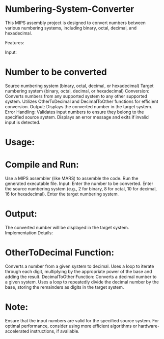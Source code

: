 # Numbering-System-Converter

This MIPS assembly project is designed to convert numbers between various numbering systems, including binary, octal, decimal, and hexadecimal.

Features:

Input:
# Number to be converted
  Source numbering system (binary, octal, decimal, or hexadecimal)
  Target numbering system (binary, octal, decimal, or hexadecimal)
  Conversion:
  Converts numbers from any supported system to any other supported system.
  Utilizes OtherToDecimal and DecimalToOther functions for efficient conversion.
  Output:
  Displays the converted number in the target system.
  Error Handling:
  Validates input numbers to ensure they belong to the specified source system.
  Displays an error message and exits if invalid input is detected.
# Usage:

# Compile and Run:
  Use a MIPS assembler (like MARS) to assemble the code.
  Run the generated executable file.
  Input:
  Enter the number to be converted.
  Enter the source numbering system (e.g., 2 for binary, 8 for octal, 10 for decimal, 16 for hexadecimal).
  Enter the target numbering system.
# Output:
  The converted number will be displayed in the target system.
  Implementation Details:

# OtherToDecimal Function:
  Converts a number from a given system to decimal.
  Uses a loop to iterate through each digit, multiplying by the appropriate power of the base and adding the result.
  DecimalToOther Function:
  Converts a decimal number to a given system.
  Uses a loop to repeatedly divide the decimal number by the base, storing the remainders as digits in the target system.
# Note:

  Ensure that the input numbers are valid for the specified source system.
  For optimal performance, consider using more efficient algorithms or hardware-accelerated instructions, if available.
